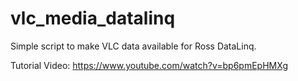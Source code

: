 # vlc_media_datalinq
Simple script to make VLC data available for Ross DataLinq. 

Tutorial Video:
https://www.youtube.com/watch?v=bp6pmEpHMXg
